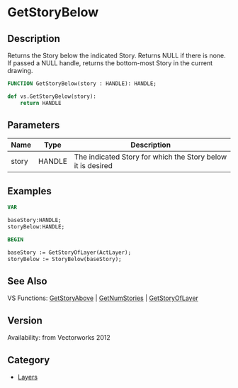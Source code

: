 # GetStoryBelow

## Description
Returns the Story below the indicated Story. Returns NULL if there is none. If passed a NULL handle, returns the bottom-most Story in the current drawing.

```pascal
FUNCTION GetStoryBelow(story : HANDLE): HANDLE;
```

```python
def vs.GetStoryBelow(story):
    return HANDLE
```

## Parameters
|Name|Type|Description|
|---|---|---|
|story|HANDLE|The indicated Story for which the Story below it is desired|

## Examples
```pascal
VAR

baseStory:HANDLE;
storyBelow:HANDLE;

BEGIN

baseStory := GetStoryOfLayer(ActLayer);
storyBelow := StoryBelow(baseStory);
```

## See Also
VS Functions:
[GetStoryAbove](GetStoryAbove.md) 
| [GetNumStories](GetNumStories.md) 
| [GetStoryOfLayer](GetStoryOfLayer.md)

## Version
Availability: from Vectorworks 2012

## Category
* [Layers](../Categories/Layers.md)
